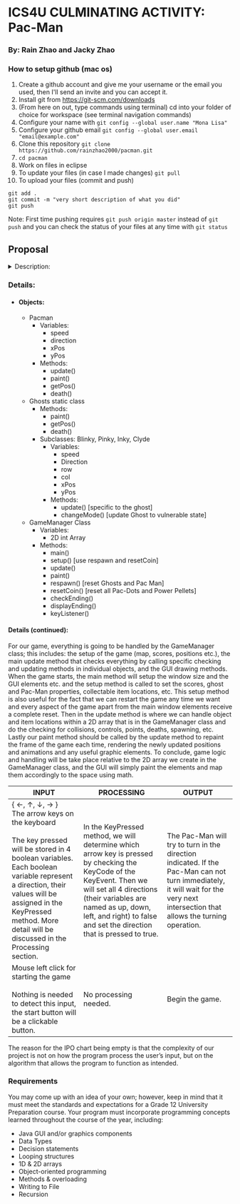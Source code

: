 # ICS4U CULMINATING ACTIVITY: Pac-Man

### By: Rain Zhao and Jacky Zhao

### How to setup github (mac os)

1. Create a github account and give me your username or the email you used, then I'll send an invite and you can accept it.
2. Install git from https://git-scm.com/downloads
3. (From here on out, type commands using terminal) cd into your folder of choice for workspace (see terminal navigation commands)
4. Configure your name with `git config --global user.name "Mona Lisa"`
5. Configure your github email `git config --global user.email "email@example.com"`
6. Clone this repository `git clone https://github.com/rainzhao2000/pacman.git`
7. `cd pacman`
8. Work on files in eclipse
9. To update your files (in case I made changes) `git pull`
10. To upload your files (commit and push)
```
git add .
git commit -m "very short description of what you did"
git push
```
Note: First time pushing requires `git push origin master` instead of `git push` and you can check the status of your files at any time with `git status`

## Proposal

<details>
 <summary>Description:</summary>
<br>
We’re going to try to replicate the popular game of Pac-Man in Java with GUI elements. Although, it is important to note that for complexity reasons (yes Pac-Man is incredibly complex, see for example just the ghost behaviour alone: http://gameinternals.com/post/2072558330/understanding-pac-man-ghost-behavior), our proposal provides a basis for our own simplified interpretation and modification of the rules; which may also differ from our final game.

Our version of the game will have the player control Pac-Man through a maze with each stage housing 240 Pac-Dots, 4 Power Pellets, 4 Ghosts as well as a random bonus fruit that appears during the gameplay under the center Ghost House where the ghosts spawn. When Pac-Man walks over a Pac-Dot or Power Pellet or a fruit, they will be eaten. Each Pac-Dot eaten adds 10 points to the player’s score and the fruits vary from Cherry: 100 points, to Strawberry: 300 points, to Orange: 500 points, to Apple: 700 points, to Melon: 1000 points, to Galaxian Boss: 2000 points, to Bell: 3000 points, to Key: 5000 points. 

When a Power Pellet is eaten the player gains 50 points and the Ghosts will turn into edible form for 10 seconds in stage 1. When the Pac-Man walks over a Ghost when they are edible, the Ghost will be eaten and sent back to the Ghost House and respawn, the player also earns 200 points for the first kill, 400, 800, and 1600 points for the second, third, and fourth kill within a single Power Pellet. When the Pac-Man walks over a Ghost when they are inedible, the player will lose a life (3 total), if the player still has a life then the Ghosts and the player will reset to their respective spawns but the remaining Pac-Dots of the stage will remain. A stage is completed when all the Pac-Dot and the Power Pellets have been eaten. Upon a new stage, the ghosts and Pac-Man will all move faster by 5%, the ghosts’ edible times will also decrease by 5%. 

Pac-Man can be controlled by the arrow keys, and only the most recent key is logged for operation when Pac-Man reaches an intersection. Pac-Man will, however, stop moving upon collision with a wall if no input is received. The ghosts, named: Blinky (red), Pinky (pink), Inky (cyan), and Clyde (orange), each have their own personalities, cannot turn 180 degrees except when they first become edible, move 5% faster than Pac-Man when they are inedible, and move 5% slower when edible. Blinky will move randomly until it sees Pac-Man in its line of sight, and will pursue in his direction until he either eats Pac-Man or reaches an intersection/corner where he then picks a random available direction to look in. If Blinky can no longer find Pac-Man in its direction at this point, it will continue its random behaviour. Pinky will exhibit the same behaviour as Blinky, but there is a random chance it can decide to turn at an intersection and move around a block of the maze to try to intercept Pac-Man on the other side. Inky will exhibit Blinky’s behaviour 75% of the time and wander aimlessly the other 25% of the time while Clyde will exhibit Blinky’s behaviour only 50% of the time.
</details>
 
### Details:
* #### Objects:
  * Pacman
    * Variables:
      * speed
      * direction
      * xPos
      * yPos
    * Methods:
      * update()
      * paint()
      * getPos()
      * death()
  * Ghosts static class
    * Methods:
      * paint()
      * getPos()
      * death()
    * Subclasses: Blinky, Pinky, Inky, Clyde
      * Variables:
        * speed
        * Direction
        * row
        * col
        * xPos
        * yPos
      * Methods:
        * update() [specific to the ghost]
        * changeMode() [update Ghost to vulnerable state]
  * GameManager Class
    * Variables:
      * 2D int Array
    * Methods:
      * main()
      * setup() [use respawn and resetCoin]
      * update()
      * paint()
      * respawn() [reset Ghosts and Pac Man]
      * resetCoin() [reset all Pac-Dots and Power Pellets]
      * checkEnding()
      * displayEnding()
      * keyListener()
#### Details (continued):
For our game, everything is going to be handled by the GameManager class; this includes: the setup of the game (map, scores, positions etc.), the main update method that checks everything by calling specific checking and updating methods in individual objects, and the GUI drawing methods. When the game starts, the main method will setup the window size and the GUI elements etc. and the setup method is called to set the scores, ghost and Pac-Man properties, collectable item locations, etc. This setup method is also useful for the fact that we can restart the game any time we want and every aspect of the game apart from the main window elements receive a complete reset. Then in the update method is where we can handle object and item locations within a 2D array that is in the GameManager class and do the checking for collisions, controls, points, deaths, spawning, etc. Lastly our paint method should be called by the update method to repaint the frame of the game each time, rendering the newly updated positions and animations and any useful graphic elements. To conclude, game logic and handling will be take place relative to the 2D array we create in the GameManager class, and the GUI will simply paint the elements and map them accordingly to the space using math.

| INPUT | PROCESSING | OUTPUT |
| --- | --- | --- |
| { ←, ↑, ↓, → }<br>The arrow keys on the keyboard<br><br>The key pressed will be stored in 4 boolean variables. Each boolean variable represent a direction, their values will be assigned in the KeyPressed method. More detail will be discussed in the Processing section. | In the KeyPressed method, we will determine which arrow key is pressed by checking the KeyCode of the KeyEvent. Then we will set all 4 directions (their variables are named as up, down, left, and right) to false and set the direction that is pressed to true. | The Pac-Man will try to turn in the direction indicated. If the Pac-Man can not turn immediately, it will wait for the very next intersection that allows the turning operation. |
| Mouse left click for starting the game<br><br>Nothing is needed to detect this input, the start button will be a clickable button. | No processing needed. | Begin the game. |

The reason for the IPO chart being empty is that the complexity of our project is not on how the program process the user’s input, but on the algorithm that allows the program to function as intended.

### Requirements

You may come up with an idea of your own; however, keep in mind that it must meet the standards and expectations for a Grade 12 University Preparation course.
Your program must incorporate programming concepts learned throughout the course of the year, including:  
* Java GUI and/or graphics components
* Data Types
* Decision statements 
* Looping structures
* 1D & 2D arrays
* Object-oriented programming 
* Methods & overloading
* Writing to File
* Recursion 
